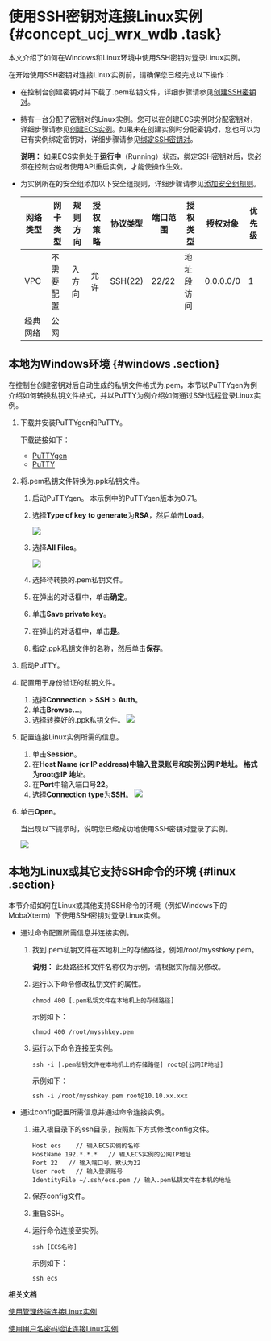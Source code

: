 # 使用SSH密钥对连接Linux实例 {#concept_ucj_wrx_wdb .task}

本文介绍了如何在Windows和Linux环境中使用SSH密钥对登录Linux实例。

在开始使用SSH密钥对连接Linux实例前，请确保您已经完成以下操作：

-   在控制台创建密钥对并下载了.pem私钥文件，详细步骤请参见[创建SSH密钥对](../cn.zh-CN/安全/SSH密钥对/使用SSH密钥对.md#section_f5c_h31_ydb)。
-   持有一台分配了密钥对的Linux实例。您可以在创建ECS实例时分配密钥对，详细步骤请参见[创建ECS实例](../cn.zh-CN/个人版快速入门/创建ECS实例.md#)。如果未在创建实例时分配密钥对，您也可以为已有实例绑定密钥对，详细步骤请参见[绑定SSH密钥对](../cn.zh-CN/安全/SSH密钥对/使用SSH密钥对.md#section_d4l_ql1_ydb)。

    **说明：** 如果ECS实例处于**运行中**（Running）状态，绑定SSH密钥对后，您必须在控制台或者使用API重启实例，才能使操作生效。

-   为实例所在的安全组添加以下安全组规则，详细步骤请参见[添加安全组规则](../cn.zh-CN/安全/安全组/添加安全组规则.md#)。

    |网络类型|网卡类型|规则方向|授权策略|协议类型|端口范围|授权类型|授权对象|优先级|
    |----|----|----|----|----|----|----|----|---|
    |VPC|不需要配置|入方向|允许|SSH\(22\)|22/22|地址段访问|0.0.0.0/0|1|
    |经典网络|公网|


## 本地为Windows环境 {#windows .section}

在控制台创建密钥对后自动生成的私钥文件格式为.pem，本节以PuTTYgen为例介绍如何转换私钥文件格式，并以PuTTY为例介绍如何通过SSH远程登录Linux实例。

1.  下载并安装PuTTYgen和PuTTY。 

    下载链接如下：

    -   [PuTTYgen](https://the.earth.li/~sgtatham/putty/latest/w64/puttygen.exe)
    -   [PuTTY](https://the.earth.li/~sgtatham/putty/latest/w64/putty.exe)
2.  将.pem私钥文件转换为.ppk私钥文件。 
    1.  启动PuTTYgen。 本示例中的PuTTYgen版本为0.71。
    2.  选择**Type of key to generate**为**RSA**，然后单击**Load**。 

        ![](http://static-aliyun-doc.oss-cn-hangzhou.aliyuncs.com/assets/img/9620/156568674651179_zh-CN.png)

    3.  选择**All Files**。 

        ![](http://static-aliyun-doc.oss-cn-hangzhou.aliyuncs.com/assets/img/9620/15656867465188_zh-CN.png)

    4.  选择待转换的.pem私钥文件。
    5.  在弹出的对话框中，单击**确定**。
    6.  单击**Save private key**。
    7.  在弹出的对话框中，单击**是**。
    8.  指定.ppk私钥文件的名称，然后单击**保存**。
3.  启动PuTTY。
4.  配置用于身份验证的私钥文件。 

    1.  选择**Connection** \> **SSH** \> **Auth**。
    2.  单击**Browse…**。
    3.  选择转换好的.ppk私钥文件。
    ![](http://static-aliyun-doc.oss-cn-hangzhou.aliyuncs.com/assets/img/9620/15656867465191_zh-CN.png)

5.  配置连接Linux实例所需的信息。 

    1.  单击**Session**。
    2.  在**Host Name \(or IP address\)**中输入登录账号和实例公网IP地址。 格式为**root@IP 地址**。
    3.  在**Port**中输入端口号**22**。
    4.  选择**Connection type**为**SSH**。
    ![](http://static-aliyun-doc.oss-cn-hangzhou.aliyuncs.com/assets/img/9620/15656867465192_zh-CN.png)

6.  单击**Open**。 

    当出现以下提示时，说明您已经成功地使用SSH密钥对登录了实例。

    ![](http://static-aliyun-doc.oss-cn-hangzhou.aliyuncs.com/assets/img/9620/156568674651203_zh-CN.png)


## 本地为Linux或其它支持SSH命令的环境 {#linux .section}

本节介绍如何在Linux或其他支持SSH命令的环境（例如Windows下的MobaXterm）下使用SSH密钥对登录Linux实例。

-   通过命令配置所需信息并连接实例。
    1.  找到.pem私钥文件在本地机上的存储路径，例如/root/mysshkey.pem。

        **说明：** 此处路径和文件名称仅为示例，请根据实际情况修改。

    2.  运行以下命令修改私钥文件的属性。

        ``` {#codeblock_os2_q0l_vzt}
        chmod 400 [.pem私钥文件在本地机上的存储路径]
        ```

        示例如下：

        ``` {#codeblock_t6i_dxz_pez}
        chmod 400 /root/mysshkey.pem
        ```

    3.  运行以下命令连接至实例。

        ``` {#codeblock_jbu_lkq_l3d}
        ssh -i [.pem私钥文件在本地机上的存储路径] root@[公网IP地址]
        ```

        示例如下：

        ``` {#codeblock_db6_cnn_61w}
        ssh -i /root/mysshkey.pem root@10.10.xx.xxx
        ```

-   通过config配置所需信息并通过命令连接实例。
    1.  进入根目录下的ssh目录，按照如下方式修改config文件。

        ``` {#codeblock_gdt_den_x73}
        Host ecs    // 输入ECS实例的名称
        HostName 192.*.*.*   // 输入ECS实例的公网IP地址
        Port 22   // 输入端口号，默认为22
        User root   // 输入登录账号
        IdentityFile ~/.ssh/ecs.pem // 输入.pem私钥文件在本机的地址
        ```

    2.  保存config文件。
    3.  重启SSH。
    4.  运行命令连接至实例。

        ``` {#codeblock_hga_83q_t8h}
        ssh [ECS名称]
        ```

        示例如下：

        ``` {#codeblock_3o7_a10_2hj}
        ssh ecs
        ```


**相关文档**  


[使用管理终端连接Linux实例](cn.zh-CN/实例/连接实例/连接Linux实例/使用管理终端连接Linux实例.md#)

[使用用户名密码验证连接Linux实例](cn.zh-CN/实例/连接实例/连接Linux实例/使用用户名密码验证连接Linux实例.md#)

